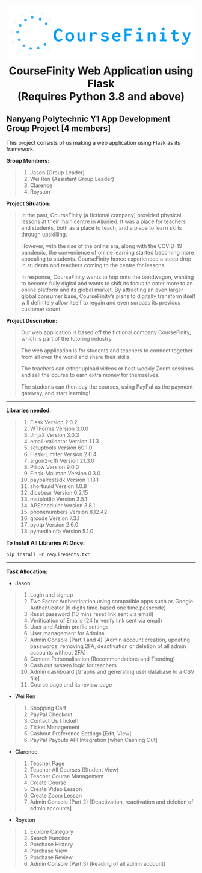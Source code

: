 <h1 align="center">
<img src="/static/images/common/logo.png" width="500px" height="150px" alt="CourseFinity Logo">
<br>
CourseFinity Web Application using Flask
<br>
(Requires Python 3.8 and above)
</h1>

## Nanyang Polytechnic Y1 App Development Group Project [4 members]
This project consists of us making a web application using Flask as its framework.

**Group Members:**
>1. Jason (Group Leader)
>2. Wei Ren (Assistant Group Leader)
>3. Clarence
>4. Royston

**Project Situation:** 

>In the past, CourseFinity (a fictional company) provided physical lessons at their main centre in Aljunied. It was a place for teachers and students, both as a place to teach, and a place to learn skills through upskilling.
>
>However, with the rise of the online era, along with the COVID-19 pandemic, the convenience of online learning started becoming more appealing to students. CourseFinity hence experienced a steep drop in students and teachers coming to the centre for lessons.
>
>In response, CourseFinity wants to hop onto the bandwagon, wanting to become fully digital and wants to shift its focus to cater more to an online platform and its global market. By attracting an even larger global consumer base, CourseFinity’s plans to digitally transform itself will definitely allow itself to regain and even surpass its previous customer count.

**Project Description:**

>Our web application is based off the fictional company CourseFinity, which is part of the tutoring industry.
>
>The web application is for students and teachers to connect together from all over the world and share their skills.
>
>The teachers can either upload videos or host weekly Zoom sessions and sell the course to earn extra money for themselves.
>
>The students can then buy the courses, using PayPal as the payment gateway, and start learning! 

---

**Libraries needed:**

>1. Flask Version 2.0.2
>2. WTForms Version 3.0.0
>3. Jinja2 Version 3.0.3
>4. email-validator Version 1.1.3
>5. setuptools Version 60.1.0 
>6. Flask-Limiter Version 2.0.4
>7. argon2-cffi Version 21.3.0
>8. Pillow Version 9.0.0
>9. Flask-Mailman Version 0.3.0
>10. paypalrestsdk Version 1.13.1
>11. shortuuid Version 1.0.8
>12. dicebear Version 0.2.15
>13. matplotlib Version 3.5.1
>14. APScheduler Version 3.8.1
>15. phonenumbers Version 8.12.42
>16. qrcode Version 7.3.1
>17. pyotp Version 2.6.0
>18. pymediainfo Version 5.1.0

**To Install All Libraries At Once:**

```
pip install -r requirements.txt
```

---

**Task Allocation:**

* Jason
> 1. Login and signup
> 2. Two Factor Authentication using compatible apps such as Google Authenticator (6 digits time-based one time passcode)
> 3. Reset password (10 mins reset link sent via email)
> 4. Verification of Emails (24 hr verify link sent via email)
> 5. User and Admin profile settings
> 6. User management for Admins
> 7. Admin Console (Part 1 and 4) [Admin account creation, updating passwords, removing 2FA, deactivation or deletion of all admin accounts without 2FA]
> 8. Content Personalisation (Recommendations and Trending)
> 9. Cash out system logic for teachers
> 10. Admin dashboard [Graphs and generating user database to a CSV file]
> 11. Course page and its review page

* Wei Ren
> 1. Shopping Cart
> 2. PayPal Checkout
> 3. Contact Us [Ticket]
> 4. Ticket Management
> 5. Cashout Preference Settings [Edit, View]
> 6. PayPal Payouts API Integration [when Cashing Out] 

* Clarence
> 1. Teacher Page
> 2. Teacher All Courses (Student View)
> 3. Teacher Course Management
> 4. Create Course
> 5. Create Video Lesson
> 6. Create Zoom Lesson
> 7. Admin Console (Part 2) [Deactivation, reactivation and deletion of admin accounts]

* Royston
> 1. Explore Category
> 2. Search Function
> 3. Purchase History
> 4. Purchase View
> 5. Purchase Review
> 6. Admin Console (Part 3) [Reading of all admin account]